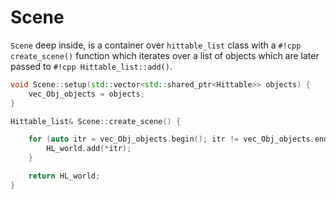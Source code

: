 # Scene

`Scene` deep inside, is a container over `hittable_list` class with a `#!cpp create_scene()` function which iterates over a list of objects which are later passed to `#!cpp Hittable_list::add()`.

```cpp
void Scene::setup(std::vector<std::shared_ptr<Hittable>> objects) {
    vec_Obj_objects = objects;
}
```

```cpp
Hittable_list& Scene::create_scene() {

    for (auto itr = vec_Obj_objects.begin(); itr != vec_Obj_objects.end(); itr++) {
        HL_world.add(*itr);
    }

    return HL_world;
}
```